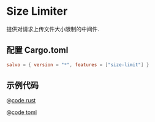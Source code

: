 # Size Limiter

提供对请求上传文件大小限制的中间件.

## 配置 Cargo.toml

```toml
salvo = { version = "*", features = ["size-limit"] }
```

## 示例代码


<CodeGroup>
<CodeGroupItem title="main.rs" active>

@[code rust](../../../codes/size-limiter/src/main.rs)

</CodeGroupItem>
<CodeGroupItem title="Cargo.toml">

@[code toml](../../../codes/size-limiter/Cargo.toml)

</CodeGroupItem>
</CodeGroup>